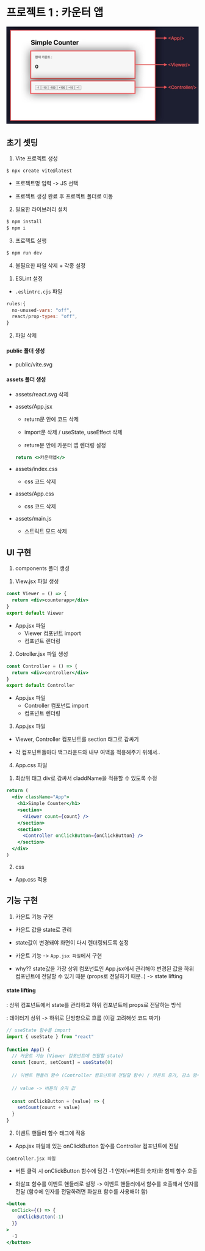 # 프로젝트 1 : 카운터 앱

![img](./1.png)

## 초기 셋팅

1. Vite 프로젝트 생성

```bash
$ npx create vite@latest
```

- 프로젝트명 입력 -> JS 선택

- 프로젝트 생성 완료 후 프로젝트 폴더로 이동

2. 필요한 라이브러리 설치

```bash
$ npm install
$ npm i
```

3. 프로젝트 실행

```bash
$ npm run dev
```

4. 불필요한 파일 삭제 + 각종 설정

1) ESLint 설정

- `.eslintrc.cjs` 파일

```js
rules:{
  no-unused-vars: "off",
  react/prop-types: "off",
}
```

2. 파일 삭제

#### public 폴더 생성

- public/vite.svg

#### assets 폴더 생성

- assets/react.svg 삭제

- assets/App.jsx

  - return문 안에 코드 삭제

  - import문 삭제 / useState, useEffect 삭제

  - reture문 안에 카운터 앱 렌더링 설정

  ```jsx
  return <>카운터앱</>
  ```

- assets/index.css

  - css 코드 삭제

- assets/App.css

  - css 코드 삭제

- assets/main.js
  - 스트릭트 모드 삭제

## UI 구현

1. components 폴더 생성

1) View.jsx 파일 생성

```jsx
const Viewer = () => {
  return <div>counterapp</div>
}
export default Viewer
```

- App.jsx 파일
  - Viewer 컴포넌트 import
  - <Viewer/> 컴포넌트 렌더링

2. Cotroller.jsx 파일 생성

```jsx
const Controller = () => {
  return <div>controller</div>
}
export default Controller
```

- App.jsx 파일
  - Controller 컴포넌트 import
  - <Controller/> 컴포넌트 렌더링

3. App.jsx 파일

- Viewer, Controller 컴포넌트를 section 태그로 감싸기

- 각 컴포넌트들마다 백그라운드와 내부 여백을 적용해주기 위해서..

4. App.css 파일

1) 최상위 태그 div로 감싸서 claddName을 적용할 수 있도록 수정

```jsx
return (
  <div className="App">
    <h1>Simple Counter</h1>
    <section>
      <Viewer count={count} />
    </section>
    <section>
      <Controller onClickButton={onClickButton} />
    </section>
  </div>
)
```

2. css

- App.css 적용

## 기능 구현

1. 카운트 기능 구현

- 카운트 값을 state로 관리
- state값이 변경돼야 화면이 다시 렌더링되도록 설정

- 카운트 기능 -> `App.jsx 파일`에서 구현

- why?? state값을 가장 상위 컴포넌트인 App.jsx에서 관리해야 변경된 값을 하위 컴포넌트에 전달할 수 있기 때문 (props로 전달하기 때문..) -> state lifting

#### state lifting

: 상위 컴포넌트에서 state를 관리하고 하위 컴포넌트에 props로 전달하는 방식

: 데이터기 상위 -> 하위로 단방향으로 흐름 (이걸 고려해섯 코드 짜기)

```jsx
// useState 함수를 import
import { useState } from "react"

function App() {
  // 카운트 기능 (Viewer 컴포넌트에 전달할 state)
  const [count, setCount] = useState(0)

  // 이벤트 핸들러 함수 (Controller 컴포넌트에 전달할 함수) / 카운트 증가, 감소 함수

  // value -> 버튼의 숫자 값

  const onClickButton = (value) => {
    setCount(count + value)
  }
}
```

2. 이벤트 핸들러 함수 태그에 적용

- App.jsx 파일에 있는 onClickButton 함수를 Controller 컴포넌트에 전달

`Controller.jsx 파일`

- 버튼 클릭 시 onClickButton 함수에 담긴 -1 인자(=버튼의 숫자)와 함꼐 함수 호출

- 화살표 함수를 이벤트 핸들러로 설정 -> 이벤트 핸들러에서 함수를 호출해서 인자를 전달 (함수에 인자를 전달하려면 화살표 함수를 사용해야 함)

```jsx
<button
  onClick={() => {
    onClickButton(-1)
  }}
>
  -1
</button>
```
